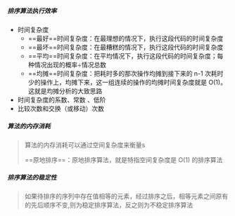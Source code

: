 ##### 排序算法执行效率

- 时间复杂度
  - ==最好==时间复杂度：在最理想的情况下，执行这段代码的时间复杂度
  - ==最坏==时间复杂度：在最糟糕的情况下，执行这段代码的时间复杂度
  - ==平均==时间复杂度：在平均情况下，执行这段代码的时间复杂度；每种情况出现的概率÷情况总数
  - ==均摊==时间复杂度：把耗时多的那次操作均摊到接下来的 n-1 次耗时少的操作上，均摊下来，这一组连续的操作的均摊时间复杂度就是 O(1)。这就是均摊分析的大致思路
- 时间复杂度的系数、常数 、低阶
- 比较次数和交换（或移动）次数

##### 算法的内存消耗

> 算法的内存消耗可以通过空间复杂度来衡量s
>
> ==原地排序==：原地排序算法，就是特指空间复杂度是 O(1) 的排序算法

##### 排序算法的稳定性

> 如果待排序的序列中存在值相等的元素，经过排序之后，相等元素之间原有的先后顺序不变,则为稳定排序算法，反之则为不稳定排序算法

